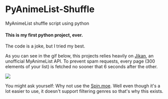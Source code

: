 # PyAnimeList-Shuffle
MyAnimeList shuffle script using python

#### This is my **first** python project, ever.
The code is a joke, but I tried my best.

As you can see in the gif below, this projects relies heavily on [Jikan](https://jikan.moe/), an unofficial MyAnimeList API.
To prevent spam requests, every page (300 elements of your list) is fetched no sooner that 6 seconds after the other.

![](https://github.com/Vernoxvernax/PyAnimeList-Shuffle/blob/main/fdsfds.gif?raw=true)

You might ask yourself: Why not use the [Spin.moe](https://spin.moe/).
Well even though it's a lot easier to use, it doesn't support filtering genres so that's why this exists.
